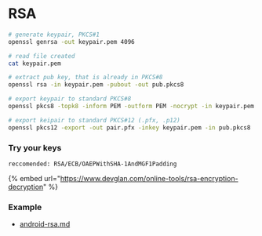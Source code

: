 # RSA

```bash
# generate keypair, PKCS#1
openssl genrsa -out keypair.pem 4096

# read file created
cat keypair.pem

# extract pub key, that is already in PKCS#8
openssl rsa -in keypair.pem -pubout -out pub.pkcs8

# export keypair to standard PKCS#8
openssl pkcs8 -topk8 -inform PEM -outform PEM -nocrypt -in keypair.pem -out pri.pkcs8

# export keipair to standard PKCS#12 (.pfx, .p12)
openssl pkcs12 -export -out pair.pfx -inkey keypair.pem -in pub.pkcs8
```

### Try your keys

`reccomended: RSA/ECB/OAEPWithSHA-1AndMGF1Padding`

{% embed url="https://www.devglan.com/online-tools/rsa-encryption-decryption" %}

### Example

* [android-rsa.md](../../../dev/003-code/mobile-dev/android/encrypt-a-string-with-private-key/android-rsa.md "mention")
